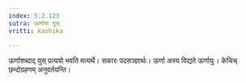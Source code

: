 ```yaml
---
index: 5.2.123
sutra: ऊर्णाया युस्
vritti: kashika

---
```

ऊर्णाशब्दाद् युस् प्रत्ययो भवति मत्यर्थे। सकारः पदसञ्ज्ञार्थः। ऊर्णा अस्य विद्यते ऊर्णायुः। केचिच् छन्दोग्रहणम् अनुवर्तयन्ति।